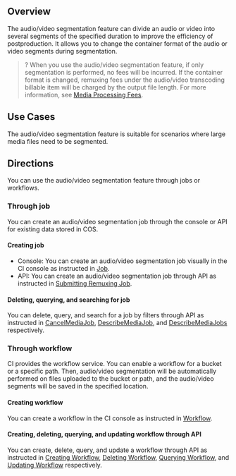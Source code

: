 ## Overview

The audio/video segmentation feature can divide an audio or video into several segments of the specified duration to improve the efficiency of postproduction. It allows you to change the container format of the audio or video segments during segmentation.

>? When you use the audio/video segmentation feature, if only segmentation is performed, no fees will be incurred. If the container format is changed, remuxing fees under the audio/video transcoding billable item will be charged by the output file length. For more information, see [Media Processing Fees](https://intl.cloud.tencent.com/document/product/1045/49489).
>

## Use Cases

The audio/video segmentation feature is suitable for scenarios where large media files need to be segmented.

## Directions

You can use the audio/video segmentation feature through jobs or workflows.

### Through job

You can create an audio/video segmentation job through the console or API for existing data stored in COS.

#### Creating job

- Console: You can create an audio/video segmentation job visually in the CI console as instructed in [Job](https://intl.cloud.tencent.com/document/product/1045/43605).
- API: You can create an audio/video segmentation job through API as instructed in [Submitting Remuxing Job](https://intl.cloud.tencent.com/document/product/1045/48936).

#### Deleting, querying, and searching for job

You can delete, query, and search for a job by filters through API as instructed in [CancelMediaJob](https://intl.cloud.tencent.com/document/product/1045/49512), [DescribeMediaJob](https://intl.cloud.tencent.com/document/product/1045/50355), and [DescribeMediaJobs](https://intl.cloud.tencent.com/document/product/1045/50356) respectively.

### Through workflow

CI provides the workflow service. You can enable a workflow for a bucket or a specific path. Then, audio/video segmentation will be automatically performed on files uploaded to the bucket or path, and the audio/video segments will be saved in the specified location.

#### Creating workflow

You can create a workflow in the CI console as instructed in [Workflow](https://intl.cloud.tencent.com/document/product/1045/43604).

#### Creating, deleting, querying, and updating workflow through API

You can create, delete, query, and update a workflow through API as instructed in [Creating Workflow](https://intl.cloud.tencent.com/document/product/1045/43733), [Deleting Workflow](https://intl.cloud.tencent.com/document/product/1045/43734), [Querying Workflow](https://intl.cloud.tencent.com/document/product/1045/50339), and [Updating Workflow](https://intl.cloud.tencent.com/document/product/1045/43738) respectively.
